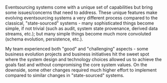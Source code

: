 Eventsourcing systems come with a unique set of capabilities but bring some issues/concerns that need to address.
These unique features make evolving eventsourcing systems a very different process compared to the classical, 
"state-sourced" systems - many sophisticated things become simple, if not trivial (such as audit, system state 
provenance, derived data streams, etc.); but many simple things become much more convoluted (schema evolution, 
persistence, etc.).

My team experienced both "good" and "challenging" aspects - some business evolution projects and business initiatives
hit the sweet spot where the system design and technology choices allowed us to achieve the goals fast and without
compromising the core system values. On the downside, some other changes required much higher effort to implement 
compared to similar changes in "state-sourced" systems.